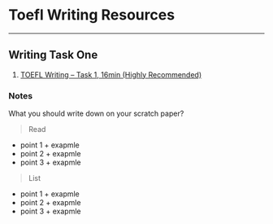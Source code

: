 # Toefl Writing Resources
---
## Writing Task One

1. [TOEFL Writing – Task 1, 16min (Highly Recommended)](https://www.youtube.com/watch?v=fAAqo3NMrq8)

### Notes
What you should write down on your scratch paper?

>Read
* point 1 + exapmle
* point 2 + exapmle
* point 3 + exapmle
 
>List 
* point 1 + exapmle
* point 2 + exapmle
* point 3 + exapmle
